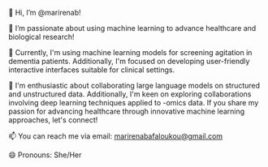 👋 Hi, I’m @marirenab!

👀 I’m passionate about using machine learning to advance healthcare and biological research!

🌱 Currently, I'm using machine learning models for screening agitation in dementia patients. Additionally, I'm focused on developing user-friendly interactive interfaces suitable for clinical settings.

💞️ I'm enthusiastic about collaborating large language models on structured and unstructured data. Additionally, I'm keen on exploring collaborations involving deep learning techniques applied to -omics data. If you share my passion for advancing healthcare through innovative machine learning approaches, let's connect!

📫 You can reach me via email: marirenabafaloukou@gmail.com

😄 Pronouns: She/Her


<!---
marirenab/marirenab is a ✨ special ✨ repository because its `README.md` (this file) appears on your GitHub profile.
You can click the Preview link to take a look at your changes.
--->
